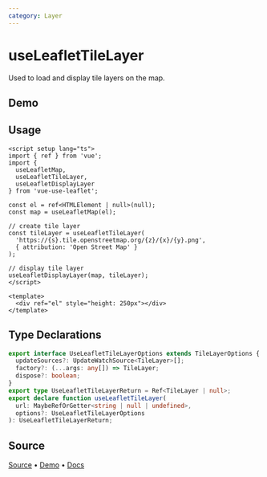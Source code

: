 ```yaml
---
category: Layer
---
```


# useLeafletTileLayer

Used to load and display tile layers on the map.



## Demo

<ClientOnly>
  <Demo name="useLeafletTileLayer" source-url="https://github.com/nikolaynau/vue-use-leaflet/blob/master/src/useLeafletTileLayer/demo.vue" />
</ClientOnly>

## Usage

```vue
<script setup lang="ts">
import { ref } from 'vue';
import {
  useLeafletMap,
  useLeafletTileLayer,
  useLeafletDisplayLayer
} from 'vue-use-leaflet';

const el = ref<HTMLElement | null>(null);
const map = useLeafletMap(el);

// create tile layer
const tileLayer = useLeafletTileLayer(
  'https://{s}.tile.openstreetmap.org/{z}/{x}/{y}.png',
  { attribution: 'Open Street Map' }
);

// display tile layer
useLeafletDisplayLayer(map, tileLayer);
</script>

<template>
  <div ref="el" style="height: 250px"></div>
</template>
```

## Type Declarations

```ts
export interface UseLeafletTileLayerOptions extends TileLayerOptions {
  updateSources?: UpdateWatchSource<TileLayer>[];
  factory?: (...args: any[]) => TileLayer;
  dispose?: boolean;
}
export type UseLeafletTileLayerReturn = Ref<TileLayer | null>;
export declare function useLeafletTileLayer(
  url: MaybeRefOrGetter<string | null | undefined>,
  options?: UseLeafletTileLayerOptions
): UseLeafletTileLayerReturn;
```

## Source

[Source](https://github.com/nikolaynau/vue-use-leaflet/blob/master/src/useLeafletTileLayer/index.ts) • [Demo](https://github.com/nikolaynau/vue-use-leaflet/blob/master/src/useLeafletTileLayer/demo.vue) • [Docs](https://github.com/nikolaynau/vue-use-leaflet/blob/master/src/useLeafletTileLayer/index.md)
